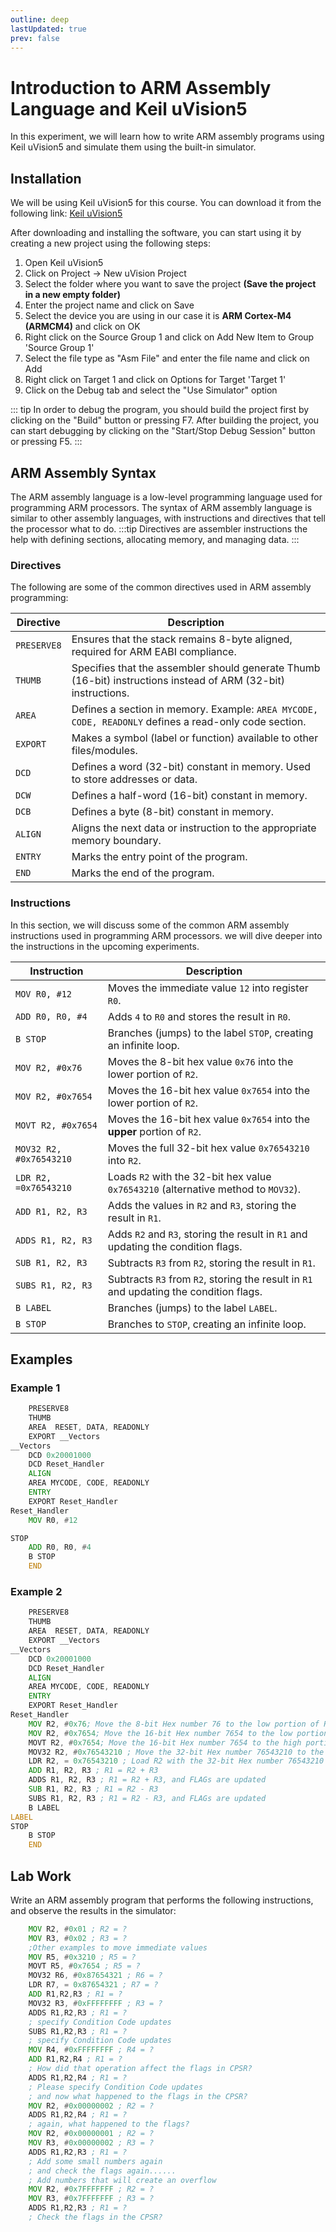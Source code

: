 ```yaml
---
outline: deep
lastUpdated: true
prev: false
---
```


# Introduction to ARM Assembly Language and Keil uVision5
In this experiment, we will learn how to write ARM assembly programs using Keil uVision5 and simulate them using the built-in simulator.


## Installation

We will be using Keil uVision5 for this course. You can download it from the following link:
[Keil uVision5](https://www.keil.com/demo/eval/arm.htm)

After downloading and installing the software, you can start using it by creating a new project using the following steps:

1. Open Keil uVision5
2. Click on Project -> New uVision Project
3. Select the folder where you want to save the project **(Save the project in a new empty folder)**
4. Enter the project name and click on Save
5. Select the device you are using in our case it is **ARM Cortex-M4 (ARMCM4)** and click on OK
6. Right click on the Source Group 1 and click on Add New Item to Group 'Source Group 1'
7. Select the file type as "Asm File" and enter the file name and click on Add
8. Right click on Target 1 and click on Options for Target 'Target 1'
9. Click on the Debug tab and select the "Use Simulator" option

::: tip
In order to debug the program, you should build the project first by clicking on the "Build" button or pressing F7. After building the project, you can start debugging by clicking on the "Start/Stop Debug Session" button or pressing F5.
:::

## ARM Assembly Syntax

The ARM assembly language is a low-level programming language used for programming ARM processors. The syntax of ARM assembly language is similar to other assembly languages, with instructions and directives that tell the processor what to do.
:::tip
Directives are assembler instructions the help with defining sections, allocating memory, and managing data.
:::

### Directives

The following are some of the common directives used in ARM assembly programming:

| **Directive** | **Description**                                                                                                |
| ------------- | -------------------------------------------------------------------------------------------------------------- |
| `PRESERVE8`   | Ensures that the stack remains 8-byte aligned, required for ARM EABI compliance.                               |
| `THUMB`       | Specifies that the assembler should generate Thumb (16-bit) instructions instead of ARM (32-bit) instructions. |
| `AREA`        | Defines a section in memory. Example: `AREA MYCODE, CODE, READONLY` defines a read-only code section.          |
| `EXPORT`      | Makes a symbol (label or function) available to other files/modules.                                           |
| `DCD`         | Defines a word (32-bit) constant in memory. Used to store addresses or data.                                   |
| `DCW`         | Defines a half-word (16-bit) constant in memory.                                                               |
| `DCB`         | Defines a byte (8-bit) constant in memory.                                                                     |
| `ALIGN`       | Aligns the next data or instruction to the appropriate memory boundary.                                        |
| `ENTRY`       | Marks the entry point of the program.                                                                          |
| `END`         | Marks the end of the program.                                                                                  |

### Instructions

In this section, we will discuss some of the common ARM assembly instructions used in programming ARM processors. we will dive deeper into the instructions in the upcoming experiments.

| **Instruction**         | **Description**                                                                        |
| ----------------------- | -------------------------------------------------------------------------------------- |
| `MOV R0, #12`           | Moves the immediate value `12` into register `R0`.                                     |
| `ADD R0, R0, #4`        | Adds `4` to `R0` and stores the result in `R0`.                                        |
| `B STOP`                | Branches (jumps) to the label `STOP`, creating an infinite loop.                       |
| `MOV R2, #0x76`         | Moves the 8-bit hex value `0x76` into the lower portion of `R2`.                       |
| `MOV R2, #0x7654`       | Moves the 16-bit hex value `0x7654` into the lower portion of `R2`.                    |
| `MOVT R2, #0x7654`      | Moves the 16-bit hex value `0x7654` into the **upper** portion of `R2`.                |
| `MOV32 R2, #0x76543210` | Moves the full 32-bit hex value `0x76543210` into `R2`.                                |
| `LDR R2, =0x76543210`   | Loads `R2` with the 32-bit hex value `0x76543210` (alternative method to `MOV32`).     |
| `ADD R1, R2, R3`        | Adds the values in `R2` and `R3`, storing the result in `R1`.                          |
| `ADDS R1, R2, R3`       | Adds `R2` and `R3`, storing the result in `R1` and updating the condition flags.       |
| `SUB R1, R2, R3`        | Subtracts `R3` from `R2`, storing the result in `R1`.                                  |
| `SUBS R1, R2, R3`       | Subtracts `R3` from `R2`, storing the result in `R1` and updating the condition flags. |
| `B LABEL`               | Branches (jumps) to the label `LABEL`.                                                 |
| `B STOP`                | Branches to `STOP`, creating an infinite loop.                                         |

## Examples

### Example 1

```asm
    PRESERVE8
    THUMB
    AREA  RESET, DATA, READONLY
    EXPORT __Vectors
__Vectors
    DCD 0x20001000
    DCD Reset_Handler
    ALIGN
    AREA MYCODE, CODE, READONLY
    ENTRY
    EXPORT Reset_Handler
Reset_Handler
    MOV R0, #12

STOP
    ADD R0, R0, #4
    B STOP
    END

```

### Example 2

```asm
    PRESERVE8
    THUMB
    AREA  RESET, DATA, READONLY
    EXPORT __Vectors
__Vectors
    DCD 0x20001000
    DCD Reset_Handler
    ALIGN
    AREA MYCODE, CODE, READONLY
    ENTRY
    EXPORT Reset_Handler
Reset_Handler
    MOV R2, #0x76; Move the 8-bit Hex number 76 to the low portion of R2
    MOV R2, #0x7654; Move the 16-bit Hex number 7654 to the low portion of R2
    MOVT R2, #0x7654; Move the 16-bit Hex number 7654 to the high portion of R2
    MOV32 R2, #0x76543210 ; Move the 32-bit Hex number 76543210 to the R2
    LDR R2, = 0x76543210 ; Load R2 with the 32-bit Hex number 76543210
    ADD R1, R2, R3 ; R1 = R2 + R3
    ADDS R1, R2, R3 ; R1 = R2 + R3, and FLAGs are updated
    SUB R1, R2, R3 ; R1 = R2 - R3
    SUBS R1, R2, R3 ; R1 = R2 - R3, and FLAGs are updated
    B LABEL
LABEL
STOP
    B STOP
    END
```

## Lab Work

Write an ARM assembly program that performs the following instructions, and observe the results in the simulator:

```asm
    MOV R2, #0x01 ; R2 = ?
    MOV R3, #0x02 ; R3 = ?
    ;Other examples to move immediate values
    MOV R5, #0x3210 ; R5 = ?
    MOVT R5, #0x7654 ; R5 = ?
    MOV32 R6, #0x87654321 ; R6 = ?
    LDR R7, = 0x87654321 ; R7 = ?
    ADD R1,R2,R3 ; R1 = ?
    MOV32 R3, #0xFFFFFFFF ; R3 = ?
    ADDS R1,R2,R3 ; R1 = ?
    ; specify Condition Code updates
    SUBS R1,R2,R3 ; R1 = ?
    ; specify Condition Code updates
    MOV R4, #0xFFFFFFFF ; R4 = ?
    ADD R1,R2,R4 ; R1 = ?
    ; How did that operation affect the flags in CPSR?
    ADDS R1,R2,R4 ; R1 = ?
    ; Please specify Condition Code updates
    ; and now what happened to the flags in the CPSR?
    MOV R2, #0x00000002 ; R2 = ?
    ADDS R1,R2,R4 ; R1 = ?
    ; again, what happened to the flags?
    MOV R2, #0x00000001 ; R2 = ?
    MOV R3, #0x00000002 ; R3 = ?
    ADDS R1,R2,R3 ; R1 = ?
    ; Add some small numbers again
    ; and check the flags again......
    ; Add numbers that will create an overflow
    MOV R2, #0x7FFFFFFF ; R2 = ?
    MOV R3, #0x7FFFFFFF ; R3 = ?
    ADDS R1,R2,R3 ; R1 = ?
    ; Check the flags in the CPSR?
```
